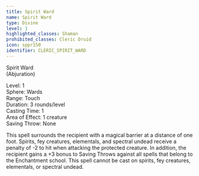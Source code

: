```yaml
---
title: Spirit Ward
name: Spirit Ward
type: Divine
level: 1
highlighted_classes: Shaman
prohibited_classes: Cleric Druid
icon: sppr150
identifier: CLERIC_SPIRIT_WARD
---
```

Spirit Ward  
(Abjuration)  
  
Level: 1  
Sphere: Wards  
Range: Touch  
Duration: 3 rounds/level  
Casting Time: 1  
Area of Effect: 1 creature  
Saving Throw: None  
  
This spell surrounds the recipient with a magical barrier at a distance of one foot. Spirits, fey creatures, elementals, and spectral undead receive a penalty of -2 to hit when attacking the protected creature. In addition, the recipient gains a +3 bonus to Saving Throws against all spells that belong to the Enchantment school. This spell cannot be cast on spirits, fey creatures, elementals, or spectral undead.  
